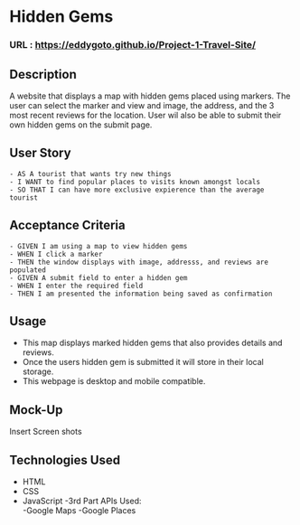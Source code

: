 # Hidden Gems

### URL : https://eddygoto.github.io/Project-1-Travel-Site/

## Description

A website that displays a map with hidden gems placed using markers. The user can select the marker and view and image, the address, and the 3 most recent reviews for the location. User wil also be able to submit their own hidden gems on the submit page.

## User Story

```
- AS A tourist that wants try new things
- I WANT to find popular places to visits known amongst locals
- SO THAT I can have more exclusive expierence than the average tourist
```

## Acceptance Criteria

```
- GIVEN I am using a map to view hidden gems
- WHEN I click a marker
- THEN the window displays with image, addresss, and reviews are populated
- GIVEN A submit field to enter a hidden gem
- WHEN I enter the required field
- THEN I am presented the information being saved as confirmation
```

## Usage

- This map displays marked hidden gems that also provides details and reviews.
- Once the users hidden gem is submitted it will store in their local storage.
- This webpage is desktop and mobile compatible.

## Mock-Up

Insert Screen shots

## Technologies Used

- HTML
- CSS
- JavaScript
  -3rd Part APIs Used:  
   -Google Maps
  -Google Places

